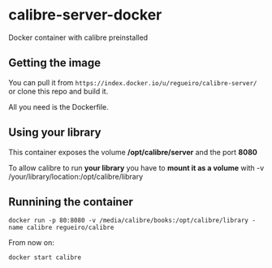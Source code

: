 calibre-server-docker
=====================

Docker container with calibre preinstalled

Getting the image
-----------------
You can pull it from ``https://index.docker.io/u/regueiro/calibre-server/`` or clone this repo and build it.

All you need is the Dockerfile.


Using your library
------------------

This container exposes the volume **/opt/calibre/server** and the port **8080**


To allow calibre to run **your library** you have to **mount it as a volume** with -v /your/library/location:/opt/calibre/library


Runnining the container
------------------------

    docker run -p 80:8080 -v /media/calibre/books:/opt/calibre/library -name calibre regueiro/calibre

From now on:

    docker start calibre
